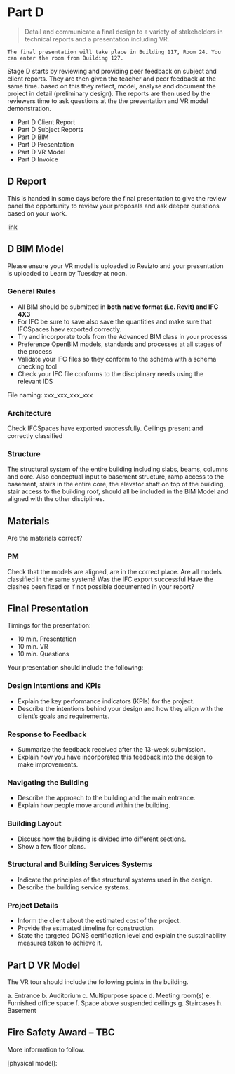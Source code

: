 # Part D

> Detail and communicate a final design to a variety of stakeholders in technical reports and a presentation including VR.

```{attention}
The final presentation will take place in Building 117, Room 24. You can enter the room from Building 127. 
```

Stage D starts by reviewing and providing peer feedback on subject and client reports. They are then given the teacher and peer feedback at the same time. based on this they reflect, model, analyse and document the project in detail (preliminary design). The reports are then used by the reviewers time to ask questions at the  the presentation and VR model demonstration. 

* Part D Client Report
* Part D Subject Reports
* Part D BIM
* Part D Presentation
* Part D VR Model
* Part D Invoice


## D Report 
This is handed in some days before the final presentation to give the review panel the opportunity to review your proposals and ask deeper questions based on your work.

[link](/41936/Deliverables/FinalReport)

## D BIM Model
Please ensure your VR model is uploaded to Revizto and your presentation is uploaded to Learn by Tuesday at noon.

### General Rules
* All BIM should be submitted in **both native format (i.e. Revit) and IFC 4X3**
* For IFC be sure to save also save the quantities and make sure that IFCSpaces haev exported correctly.
* Try and incorporate tools from the Advanced BIM class in your processs
* Preference OpenBIM models, standards and processes at all stages of the process
* Validate your IFC files so they conform to the schema with a schema checking tool
* Check your IFC file conforms to the disciplinary needs using the relevant IDS

File naming: xxx_xxx_xxx_xxx

### Architecture
Check IFCSpaces have exported successfully.
Ceilings present and correctly classified

### Structure
The structural system of the entire building including slabs, beams, columns and core. Also conceptual input to basement structure, ramp access to the basement, stairs in the entire core, the elevator shaft on top of the building, stair access to the building roof, should all be included in the BIM Model and aligned with the other disciplines.

## Materials
Are the materials correct?

### PM
Check that the models are aligned, are in the correct place.
Are all models classified in the same system?
Was the IFC export successful
Have the clashes been fixed or if not possible documented in your report?

## Final Presentation
Timings for the presentation:

* 10 min. Presentation    
* 10 min. VR    
* 10 min. Questions
  
Your presentation should include the following:

### Design Intentions and KPIs
* Explain the key performance indicators (KPIs) for the project.
* Describe the intentions behind your design and how they align with the client’s goals and requirements.
### Response to Feedback
* Summarize the feedback received after the 13-week submission.
* Explain how you have incorporated this feedback into the design to make improvements.
### Navigating the Building
* Describe the approach to the building and the main entrance.
* Explain how people move around within the building.
### Building Layout
* Discuss how the building is divided into different sections.
* Show a few floor plans.
### Structural and Building Services Systems
* Indicate the principles of the structural systems used in the design.
* Describe the building service systems.
### Project Details
* Inform the client about the estimated cost of the project.
* Provide the estimated timeline for construction.
* State the targeted DGNB certification level and explain the sustainability measures taken to achieve it.

## Part D VR Model

The VR tour should include the following points in the building.

a.    Entrance
b.    Auditorium
c.    Multipurpose space
d.    Meeting room(s)
e.    Furnished office space
f.    Space above suspended ceilings
g.    Staircases
h.    Basement

## Fire Safety Award – TBC 

More information to follow. 

[physical model]: 

